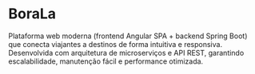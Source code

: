 # BoraLa
Plataforma web moderna (frontend Angular SPA + backend Spring Boot) que conecta viajantes a destinos de forma intuitiva e responsiva. Desenvolvida com arquitetura de microserviços e API REST, garantindo escalabilidade, manutenção fácil e performance otimizada.
